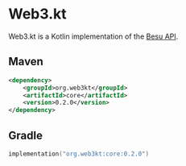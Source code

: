 # Web3.kt

Web3.kt is a Kotlin implementation of the [Besu API](https://besu.hyperledger.org/development/public-networks/reference/api).

## Maven

```xml
<dependency>
    <groupId>org.web3kt</groupId>
    <artifactId>core</artifactId>
    <version>0.2.0</version>
</dependency>
```

## Gradle

```kotlin
implementation("org.web3kt:core:0.2.0")
```